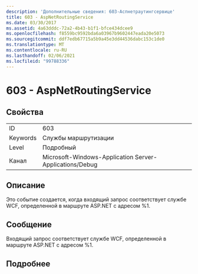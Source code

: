 ```yaml
---
description: 'Дополнительные сведения: 603-Аспнетраутингсервице'
title: 603 - AspNetRoutingService
ms.date: 03/30/2017
ms.assetid: 4a63dddc-72a2-4b43-b1f1-bfce434dcee9
ms.openlocfilehash: f8559bc9592bda6a03967b9602447eada20e5073
ms.sourcegitcommit: ddf7edb67715a5b9a45e3dd44536dabc153c1de0
ms.translationtype: MT
ms.contentlocale: ru-RU
ms.lasthandoff: 02/06/2021
ms.locfileid: "99788336"
---
```

# <a name="603---aspnetroutingservice"></a>603 - AspNetRoutingService

## <a name="properties"></a>Свойства  
  
|||  
|-|-|  
|ID|603|  
|Keywords|Службы маршрутизации|  
|Level|Подробный|  
|Канал|Microsoft-Windows-Application Server-Applications/Debug|  
  
## <a name="description"></a>Описание  

 Это событие создается, когда входящий запрос соответствует службе WCF, определенной в маршруте ASP.NET с адресом %1.  
  
## <a name="message"></a>Сообщение  

 Входящий запрос соответствует службе WCF, определенной в маршруте ASP.NET с адресом %1.  
  
## <a name="details"></a>Подробнее

